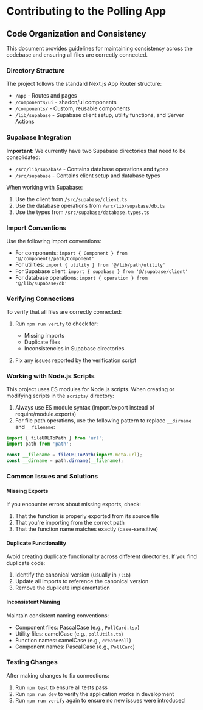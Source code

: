 # Contributing to the Polling App

## Code Organization and Consistency

This document provides guidelines for maintaining consistency across the codebase and ensuring all files are correctly connected.

### Directory Structure

The project follows the standard Next.js App Router structure:

- `/app` - Routes and pages
- `/components/ui` - shadcn/ui components
- `/components/` - Custom, reusable components
- `/lib/supabase` - Supabase client setup, utility functions, and Server Actions

### Supabase Integration

**Important:** We currently have two Supabase directories that need to be consolidated:

- `/src/lib/supabase` - Contains database operations and types
- `/src/supabase` - Contains client setup and database types

When working with Supabase:

1. Use the client from `/src/supabase/client.ts`
2. Use the database operations from `/src/lib/supabase/db.ts`
3. Use the types from `/src/supabase/database.types.ts`

### Import Conventions

Use the following import conventions:

- For components: `import { Component } from '@/components/path/Component'`
- For utilities: `import { utility } from '@/lib/path/utility'`
- For Supabase client: `import { supabase } from '@/supabase/client'`
- For database operations: `import { operation } from '@/lib/supabase/db'`

### Verifying Connections

To verify that all files are correctly connected:

1. Run `npm run verify` to check for:
   - Missing imports
   - Duplicate files
   - Inconsistencies in Supabase directories

2. Fix any issues reported by the verification script

### Working with Node.js Scripts

This project uses ES modules for Node.js scripts. When creating or modifying scripts in the `scripts/` directory:

1. Always use ES module syntax (import/export instead of require/module.exports)
2. For file path operations, use the following pattern to replace `__dirname` and `__filename`:

```javascript
import { fileURLToPath } from 'url';
import path from 'path';

const __filename = fileURLToPath(import.meta.url);
const __dirname = path.dirname(__filename);
```

### Common Issues and Solutions

#### Missing Exports

If you encounter errors about missing exports, check:

1. That the function is properly exported from its source file
2. That you're importing from the correct path
3. That the function name matches exactly (case-sensitive)

#### Duplicate Functionality

Avoid creating duplicate functionality across different directories. If you find duplicate code:

1. Identify the canonical version (usually in `/lib`)
2. Update all imports to reference the canonical version
3. Remove the duplicate implementation

#### Inconsistent Naming

Maintain consistent naming conventions:

- Component files: PascalCase (e.g., `PollCard.tsx`)
- Utility files: camelCase (e.g., `pollUtils.ts`)
- Function names: camelCase (e.g., `createPoll`)
- Component names: PascalCase (e.g., `PollCard`)

### Testing Changes

After making changes to fix connections:

1. Run `npm test` to ensure all tests pass
2. Run `npm run dev` to verify the application works in development
3. Run `npm run verify` again to ensure no new issues were introduced